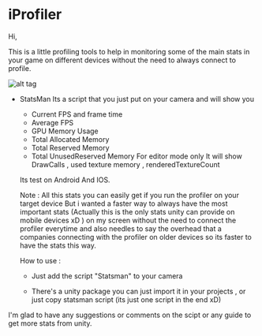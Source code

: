 # iProfiler

Hi,

This is a little profiling tools to help in monitoring some of the main stats in your game on different devices without the need to always connect to profile.

![alt tag](https://s30.postimg.org/6s86yeyq9/iprofiler.png)

- StatsMan
Its a script that you just put on your camera and will show you
  - Current FPS and frame time
  - Average FPS
  - GPU Memory Usage
  - Total Allocated Memory
  - Total Reserved Memory
  - Total UnusedReserved Memory
  For editor mode only It will show  DrawCalls , used texture memory , renderedTextureCount
  
  Its test on Android And IOS.
  
  Note :
  All this stats you can easily get if you run the profiler on your target device
  But i wanted a faster way to always have the most important stats (Actually this is the only stats unity can provide on mobile devices xD ) on my screen without the need to connect the profiler everytime and also needles to say the overhead that a companies connecting with the profiler on older devices so its faster to have the stats this way.
  
  How to use :
  - Just add the script "Statsman" to your camera
  
  - There's a unity package you can just import it in your projects , or just copy statsman script (its just one script in the end xD)

I'm glad to have any suggestions or comments on the scipt or any guide to get more stats from unity.
